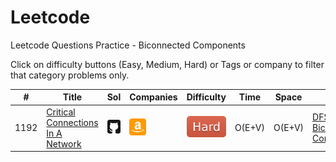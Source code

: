 # Leetcode
Leetcode Questions Practice - Biconnected Components

Click on difficulty buttons (Easy, Medium, Hard) or Tags or company to filter that category problems only.

|#|Title|Sol|Companies|Difficulty|Time|Space|Tags|
| - | - | - | - | - |  - | - | - |
|1192|[Critical Connections In A Network](https://leetcode.com/problems/critical-connections-in-a-network/)|[<img src="../../images/github.svg" width="27" title="Solution" />](https://github.com/yvrakesh/Leetcode/tree/main/code-1000-to-1499/1192-Critical-Connections-In-A-Network)|[<img src="../../images/amazon.svg" width="27" title="Amazon" />](https://github.com/yvrakesh/Leetcode/tree/main/company/Amazon)&nbsp; |[![Hard](../../images/HardRed.svg)](https://github.com/yvrakesh/Leetcode/tree/main/difficulty/Hard)|O(E+V)|O(E+V)|[DFS](https://github.com/yvrakesh/Leetcode/tree/main/tag/DFS), [Graph](https://github.com/yvrakesh/Leetcode/tree/main/tag/Graph), [Biconnected Components](https://github.com/yvrakesh/Leetcode/tree/main/tag/Biconnected-Components)
